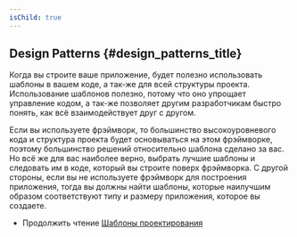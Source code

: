 ```yaml
---
isChild: true
---
```


## Design Patterns {#design_patterns_title}

Когда вы строите ваше приложение, будет полезно использовать шаблоны в вашем коде, а так-же для всей структуры проекта. 
Использование шаблонов полезно, потому что оно упрощает управление кодом, а так-же позволяет другим разработчикам 
быстро понять, как всё взаимодействует друг с другом.

Если вы используете фрэймворк, то большинство высокоуровневого кода и структура проекта будет основываться на этом 
фрэймворке, поэтому большинство решений относительно шаблона сделано за вас. Но всё же для вас наиболее верно, 
выбрать лучшие шаблоны и следовать им в коде, который вы строите поверх фрэймворка. С другой стороны, если вы не 
используете фрэймворк для построения приложения, тогда вы должны найти шаблоны, которые наилучшим образом 
соответствуют типу и размеру приложения, которое вы создаете.

* Продолжить чтение [Шаблоны проектирования](/ru-php-the-right-way/pages/Шаблоны-проектирования.html)
